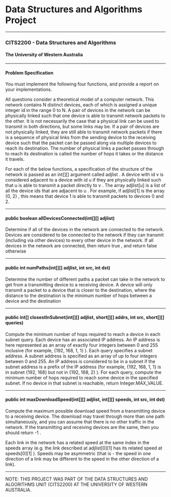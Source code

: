 # Data Structures and Algorithms Project

---
### CITS2200 - Data Structures and Algorithms
#### The University of Western Australia

---
#### Problem Specification
You must implement the following four functions, and provide a report on your implementations.

All questions consider a theoretical model of a computer network. This network contains N distinct devices, each of which is assigned a unique integer id in the range 0 to N. A pair of devices in the network can be physically linked such that one device is able to transmit network packets to the other. It is not necessarily the case that a physical link can be used to transmit in both directions, but some links may be. If a pair of devices are not physically linked, they are still able to transmit network packets if there is a sequence of physical links from the sending device to the receiving device such that the packet can be passed along via multiple devices to reach its destination. The number of physical links a packet passes through to reach its destination is called the number of hops it takes or the distance it travels.

For each of the below functions, a specification of the structure of the network is passed as an int[][] argument called adjlist . A device with id v is considered adjacent to a device with id u if they are physically linked such that u is able to transmit a packet directly to v . The array adjlist[u] is a list of all the device ids that are adjacent to u . For example, if adjlist[1] is the array {0, 2} , this means that device 1 is able to transmit packets to devices 0 and 2.

---
#### public boolean allDevicesConnected(int[][] adjlist)
Determine if all of the devices in the network are connected to the network. Devices are considered to be connected to the network if they can transmit (including via other devices) to every other device in the network. If all devices in the network are connected, then return true , and return false otherwise

---
#### public int numPaths(int[][] adjlist, int src, int dst)
Determine the number of different paths a packet can take in the network to get from a transmitting device to a receiving device. A device will only transmit a packet to a device that is closer to the destination, where the distance to the destination is the minimum number of hops between a device and the destination

---
#### public int[] closestInSubnet(int[][] adjlist, short[][] addrs, int src, short[][] queries)
Compute the minimum number of hops required to reach a device in each subnet query. Each device has an associated IP address. An IP address is here represented as an array of exactly four integers between 0 and 255 inclusive (for example, {192, 168, 1, 1} ). Each query specifies a subnet address. A subnet address is specified as an array of up to four integers between 0 and 255. An IP address is considered to be in a subnet if the subnet address is a prefix of the IP address (for example, {192, 168, 1, 1} is in subnet {192, 168} but not in {192, 168, 2} ). For each query, compute the minimum number of hops required to reach some device in the specified subnet. If no device in that subnet is reachable, return Integer.MAX_VALUE.

---
#### public int maxDownloadSpeed(int[][] adjlist, int[][] speeds, int src, int dst)
Compute the maximum possible download speed from a transmitting device to a receiving device. The download may travel through more than one path simultaneously, and you can
assume that there is no other traffic in the network. If the transmitting and receiving devices are the same, then you should return -1 .

Each link in the network has a related speed at the same index in the speeds array (e.g. the link described at adjlist[0][1] has its related speed at speeds[0][1] ). Speeds may be asymmetric (that is - the speed in one direction of a link may be different to the speed in the other direction of a link).

---
NOTE: THIS PROJECT WAS PART OF THE DATA STRUCTURES AND ALGORITHMS UNIT (CITS2200) AT THE UNIVERSITY OF WESTERN AUSTRALIA.
